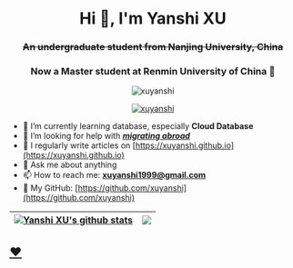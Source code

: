 <h1 align="center">Hi 👋, I'm Yanshi XU</h1>
<h3 align="center"><strike>An undergraduate student from Nanjing University, China</strike></h3>
<h3 align="center">Now a Master student at Renmin University of China 🤣</h3>

<p align="center"> <img src="https://komarev.com/ghpvc/?username=xuyanshi&label=Profile%20views&style=flat&left_color=green&right_color=red" alt="xuyanshi" /> </p>

<p align="center"> <a href="https://github.com/ryo-ma/github-profile-trophy"><img src="https://github-profile-trophy.vercel.app/?username=xuyanshi&column=7" alt="xuyanshi" /></a> </p>

- 🌱 I’m currently learning database, especially **Cloud Database**
- 🤔 I’m looking for help with ***[migrating abroad](https://zh.wikipedia.org/zh-cn/润学)***
- 📝 I regularly write articles on [https://xuyanshi.github.io](https://xuyanshi.github.io)
- 💬 Ask me about anything
- 📫 How to reach me:  **xuyanshi1999@gmail.com**
- 🔭 My GitHub: [https://github.com/xuyanshi](https://github.com/xuyanshi)

| <a href="https://github.com/xuyanshi/github-readme-stats"><img align="center" src="https://github-readme-stats.vercel.app/api?username=xuyanshi&show_icons=true&include_all_commits=true&theme=buefy&hide_border=true" alt="Yanshi XU's github stats" /></a> | <a href="https://github.com/Moqixis/github-readme-stats"><img align="center" src="https://github-readme-stats.vercel.app/api/top-langs/?username=xuyanshi&layout=compact&theme=buefy&hide_border=true" /></a> |
| ------------------------------------------------------------ | ------------------------------------------------------------ |




## [❤️](https://moqixis.github.io)

<!--
<p>
<img align="center" src="https://github-readme-stats.vercel.app/api?username=xuyanshi&show_icons=true&locale=en&theme=buefy" alt="xuyanshi" />
</p>
<p>
<img align="center" src="https://github-readme-stats.vercel.app/api/top-langs/?username=xuyanshi&show_icons=true&locale=en&layout=compact&theme=buefy" alt="xuyanshi" />
</p>
[![Readme Card](https://github-readme-stats.vercel.app/api?username=xuyanshi&count_private=true&show_icons=true)](https://github.com/xuyanshi/github-readme-stats)
[![Top Langs](https://github-readme-stats.vercel.app/api/top-langs/?username=xuyanshi&layout=compact)](https://github.com/xuyanshi/github-readme-stats)

**xuyanshi/xuyanshi** is a ✨ _special_ ✨ repository because its `README.md` (this file) appears on your GitHub profile.

Here are some ideas to get you started:
- 😄 Pronouns: He/Him/His
- ⚡ Fun fact: ...
-->
